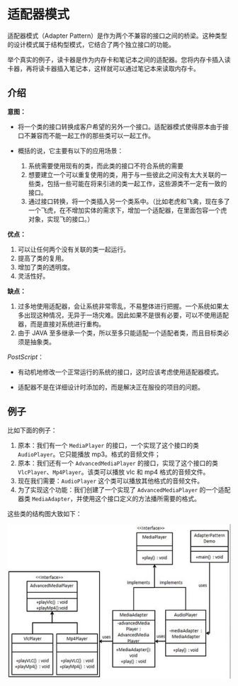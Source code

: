 # 适配器模式

适配器模式（Adapter Pattern）是作为两个不兼容的接口之间的桥梁。这种类型的设计模式属于结构型模式，它结合了两个独立接口的功能。

举个真实的例子，读卡器是作为内存卡和笔记本之间的适配器。您将内存卡插入读卡器，再将读卡器插入笔记本，这样就可以通过笔记本来读取内存卡。

## 介绍

**意图：**

- 将一个类的接口转换成客户希望的另外一个接口。适配器模式使得原本由于接口不兼容而不能一起工作的那些类可以一起工作。

- 概括的说，它主要有以下的应用场景：
  1. 系统需要使用现有的类，而此类的接口不符合系统的需要
  2. 想要建立一个可以重复使用的类，用于与一些彼此之间没有太大关联的一些类，包括一些可能在将来引进的类一起工作，这些源类不一定有一致的接口。 
  3. 通过接口转换，将一个类插入另一个类系中。（比如老虎和飞禽，现在多了一个飞虎，在不增加实体的需求下，增加一个适配器，在里面包容一个虎对象，实现飞的接口。）

**优点：**

1. 可以让任何两个没有关联的类一起运行。
2. 提高了类的复用。
3. 增加了类的透明度。
4. 灵活性好。

**缺点：** 

1. 过多地使用适配器，会让系统非常零乱，不易整体进行把握。一个系统如果太多出现这种情况，无异于一场灾难。因此如果不是很有必要，可以不使用适配器，而是直接对系统进行重构。 
2. 由于 JAVA 至多继承一个类，所以至多只能适配一个适配者类，而且目标类必须是抽象类。

*PostScript*：

- 有动机地修改一个正常运行的系统的接口，这时应该考虑使用适配器模式。

- 适配器不是在详细设计时添加的，而是解决正在服役的项目的问题。

## 例子

比如下面的例子：

1. 原本：我们有一个 `MediaPlayer` 的接口，一个实现了这个接口的类 `AudioPlayer`。它只能播放 mp3。格式的音频文件；
2. 原本：我们还有一个 `AdvancedMediaPlayer` 的接口，实现了这个接口的类 `VlcPlayer`、`Mp4Player`。该类可以播放 vlc 和 mp4 格式的音频文件。
3. 现在我们需要：`AudioPlayer` 这个类可以播放其他格式的音频文件。
4. 为了实现这个功能：我们创建了一个实现了 `AdvancedMediaPlayer` 的一个适配器类 `MediaAdapter`，并使用这个接口定义的方法播所需要的格式。

这些类的结构图大致如下：

![AdapterPattern](./AdapterPattern.jpg)